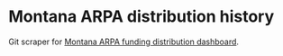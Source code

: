 # Montana ARPA distribution history 

Git scraper for [Montana ARPA funding distribution dashboard](https://mtdnrc.maps.arcgis.com/apps/dashboards/3cdd3a8f8b1d47deb5003a04820efb96).

